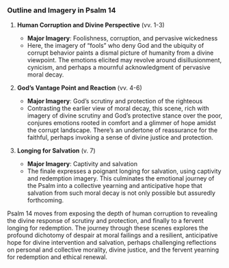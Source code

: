 ### Outline and Imagery in Psalm 14

1. **Human Corruption and Divine Perspective** (vv. 1-3)
   - **Major Imagery**: Foolishness, corruption, and pervasive wickedness
   - Here, the imagery of “fools” who deny God and the ubiquity of corrupt behavior paints a dismal picture of humanity from a divine viewpoint. The emotions elicited may revolve around disillusionment, cynicism, and perhaps a mournful acknowledgment of pervasive moral decay.

2. **God’s Vantage Point and Reaction** (vv. 4-6)
   - **Major Imagery**: God’s scrutiny and protection of the righteous
   - Contrasting the earlier view of moral decay, this scene, rich with imagery of divine scrutiny and God’s protective stance over the poor, conjures emotions rooted in comfort and a glimmer of hope amidst the corrupt landscape. There’s an undertone of reassurance for the faithful, perhaps invoking a sense of divine justice and protection.

3. **Longing for Salvation** (v. 7)
   - **Major Imagery**: Captivity and salvation
   - The finale expresses a poignant longing for salvation, using captivity and redemption imagery. This culminates the emotional journey of the Psalm into a collective yearning and anticipative hope that salvation from such moral decay is not only possible but assuredly forthcoming.

Psalm 14 moves from exposing the depth of human corruption to revealing the divine response of scrutiny and protection, and finally to a fervent longing for redemption. The journey through these scenes explores the profound dichotomy of despair at moral failings and a resilient, anticipative hope for divine intervention and salvation, perhaps challenging reflections on personal and collective morality, divine justice, and the fervent yearning for redemption and ethical renewal.
